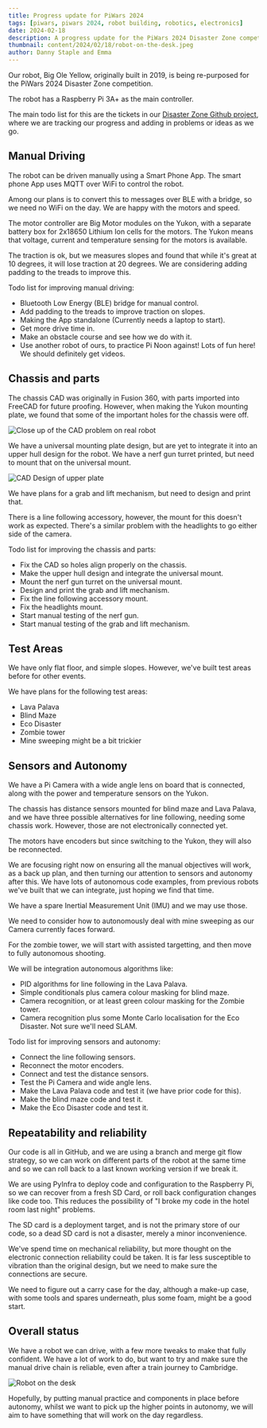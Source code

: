 ```yaml
---
title: Progress update for PiWars 2024
tags: [piwars, piwars 2024, robot building, robotics, electronics]
date: 2024-02-18
description: A progress update for the PiWars 2024 Disaster Zone competition.
thumbnail: content/2024/02/18/robot-on-the-desk.jpeg
author: Danny Staple and Emma
---
```

Our robot, Big Ole Yellow, originally built in 2019, is being re-purposed for the PiWars 2024 Disaster Zone competition.

The robot has a Raspberry Pi 3A+ as the main controller.

The main todo list for this are the tickets in our [Disaster Zone Github project](https://github.com/orionrobots/piwars_2024_disasterzone/issues), where we are tracking our progress and adding in problems or ideas as we go.

## Manual Driving

The robot can be driven manually using a Smart Phone App. The smart phone App uses MQTT over WiFi to control the robot.

Among our plans is to convert this to messages over BLE with a bridge, so we need no WiFi on the day.
We are happy with the motors and speed.

The motor controller are Big Motor modules on the Yukon, with a separate battery box for 2x18650 Lithium Ion cells for the motors. The Yukon means that voltage, current and temperature sensing for the motors is available.

The traction is ok, but we measures slopes and found that while it's great at 10 degrees, it will lose traction at 20 degrees. We are considering adding padding to the treads to improve this.

Todo list for improving manual driving:

- Bluetooth Low Energy (BLE) bridge for manual control.
- Add padding to the treads to improve traction on slopes.
- Making the App standalone (Currently needs a laptop to start).
- Get more drive time in.
- Make an obstacle course and see how we do with it.
- Use another robot of ours, to practice Pi Noon against! Lots of fun here! We should definitely get videos.

## Chassis and parts

The chassis CAD was originally in Fusion 360, with parts imported into FreeCAD for future proofing. However, when making the Yukon mounting plate, we found that some of the important holes for the chassis were off.

![Close up of the CAD problem on real robot](close-up-of-cad-problem.jpeg)

We have a universal mounting plate design, but are yet to integrate it into an upper hull design for the robot. We have a nerf gun turret printed, but need to mount that on the universal mount.

![CAD Design of upper plate](upper-plate-cad.png)

We have plans for a grab and lift mechanism, but need to design and print that.

There is a line following accessory, however, the mount for this doesn't work as expected. There's a similar problem with the headlights to go either side of the camera.

Todo list for improving the chassis and parts:

- Fix the CAD so holes align properly on the chassis.
- Make the upper hull design and integrate the universal mount.
- Mount the nerf gun turret on the universal mount.
- Design and print the grab and lift mechanism.
- Fix the line following accessory mount.
- Fix the headlights mount.
- Start manual testing of the nerf gun.
- Start manual testing of the grab and lift mechanism.

## Test Areas

We have only flat floor, and simple slopes. However, we've built test areas before for other events.

We have plans for the following test areas:

- Lava Palava
- Blind Maze
- Eco Disaster
- Zombie tower
- Mine sweeping might be a bit trickier

## Sensors and Autonomy

We have a Pi Camera with a wide angle lens on board that is connected, along with the power and temperature sensors on the Yukon.

The chassis has distance sensors mounted for blind maze and Lava Palava, and we have three possible alternatives for line following, needing some chassis work. However, those are not electronically connected yet.

The motors have encoders but since switching to the Yukon, they will also be reconnected.

We are focusing right now on ensuring all the manual objectives will work, as a back up plan, and then turning our attention to sensors and autonomy after this. We have lots of autonomous code examples, from previous robots we've built that we can integrate, just hoping we find that time.

We have a spare Inertial Measurement Unit (IMU) and we may use those.

We need to consider how to autonomously deal with mine sweeping as our Camera currently faces forward.

For the zombie tower, we will start with assisted targetting, and then move to fully autonomous shooting.

We will be integration autonomous algorithms like:

- PID algorithms for line following in the Lava Palava.
- Simple conditionals plus camera colour masking for blind maze.
- Camera recognition, or at least green colour masking for the Zombie tower.
- Camera recognition plus some Monte Carlo localisation for the Eco Disaster. Not sure we'll need SLAM.

Todo list for improving sensors and autonomy:

- Connect the line following sensors.
- Reconnect the motor encoders.
- Connect and test the distance sensors.
- Test the Pi Camera and wide angle lens.
- Make the Lava Palava code and test it (we have prior code for this).
- Make the blind maze code and test it.
- Make the Eco Disaster code and test it.

## Repeatability and reliability

Our code is all in GitHub, and we are using a branch and merge git flow strategy, so we can work on different parts of the robot at the same time and so we can roll back to a last known working version if we break it.

We are using PyInfra to deploy code and configuration to the Raspberry Pi, so we can recover from a fresh SD Card, or roll back configuration changes like code too. This reduces the possibility of "I broke my code in the hotel room last night" problems.

The SD card is a deployment target, and is not the primary store of our code, so a dead SD card is not a disaster, merely a minor inconvenience.

We've spend time on mechanical reliability, but more thought on the electronic connection reliability could be taken. It is far less susceptible to vibration than the original design, but we need to make sure the connections are secure.

We need to figure out a carry case for the day, although a make-up case, with some tools and spares underneath, plus some foam, might be a good start.

## Overall status

We have a robot we can drive, with a few more tweaks to make that fully confident. We have a lot of work to do, but want to try and make sure the manual drive chain is reliable, even after a train journey to Cambridge.

![Robot on the desk](robot-on-the-desk.jpeg)

Hopefully, by putting manual practice and components in place before autonomy, whilst we want to pick up the higher points in autonomy, we will aim to have something that will work on the day regardless.
